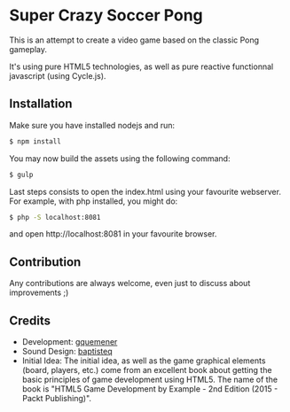 # Super Crazy Soccer Pong

This is an attempt to create a video game based on the classic Pong gameplay.

It's using pure HTML5 technologies, as well as pure reactive functionnal javascript (using Cycle.js).

## Installation

Make sure you have installed nodejs and run:

```bash
$ npm install
```

You may now build the assets using the following command:

```bash
$ gulp
```

Last steps consists to open the index.html using your favourite webserver. For example, with php installed, you might do:

```bash
$ php -S localhost:8081
```

and open http://localhost:8081 in your favourite browser.

## Contribution

Any contributions are always welcome, even just to discuss about improvements ;)

## Credits
- Development: [gquemener](https://github.com/gquemener)
- Sound Design: [baptisteq](https://github.com/baptisteq)
- Initial Idea: The initial idea, as well as the game graphical elements (board, players, etc.) come from an excellent book about getting the basic principles of game development using HTML5. The name of the book is "HTML5 Game Development by Example - 2nd Edition (2015 - Packt Publishing)".
